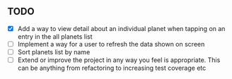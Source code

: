 TODO
-----

- [x] Add a way to view detail about an individual planet when tapping on an entry in the all planets list
- [ ] Implement a way for a user to refresh the data shown on screen
- [ ] Sort planets list by name
- [ ] Extend or improve the project in any way you feel is appropriate. This can be anything from refactoring to increasing test coverage etc